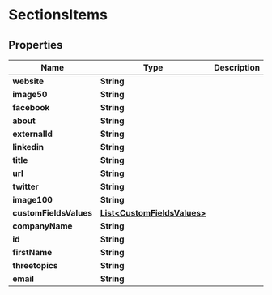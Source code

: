 
# SectionsItems

## Properties
Name | Type | Description | Notes
------------ | ------------- | ------------- | -------------
**website** | **String** |  |  [optional]
**image50** | **String** |  |  [optional]
**facebook** | **String** |  |  [optional]
**about** | **String** |  |  [optional]
**externalId** | **String** |  |  [optional]
**linkedin** | **String** |  |  [optional]
**title** | **String** |  |  [optional]
**url** | **String** |  |  [optional]
**twitter** | **String** |  |  [optional]
**image100** | **String** |  |  [optional]
**customFieldsValues** | [**List&lt;CustomFieldsValues&gt;**](CustomFieldsValues.md) |  |  [optional]
**companyName** | **String** |  |  [optional]
**id** | **String** |  |  [optional]
**firstName** | **String** |  |  [optional]
**threetopics** | **String** |  |  [optional]
**email** | **String** |  |  [optional]



